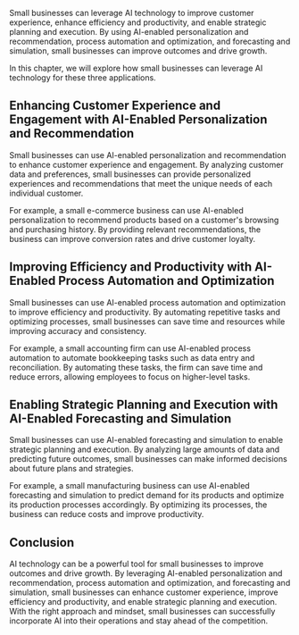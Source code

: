 

Small businesses can leverage AI technology to improve customer experience, enhance efficiency and productivity, and enable strategic planning and execution. By using AI-enabled personalization and recommendation, process automation and optimization, and forecasting and simulation, small businesses can improve outcomes and drive growth.

In this chapter, we will explore how small businesses can leverage AI technology for these three applications.

Enhancing Customer Experience and Engagement with AI-Enabled Personalization and Recommendation
-----------------------------------------------------------------------------------------------

Small businesses can use AI-enabled personalization and recommendation to enhance customer experience and engagement. By analyzing customer data and preferences, small businesses can provide personalized experiences and recommendations that meet the unique needs of each individual customer.

For example, a small e-commerce business can use AI-enabled personalization to recommend products based on a customer's browsing and purchasing history. By providing relevant recommendations, the business can improve conversion rates and drive customer loyalty.

Improving Efficiency and Productivity with AI-Enabled Process Automation and Optimization
-----------------------------------------------------------------------------------------

Small businesses can use AI-enabled process automation and optimization to improve efficiency and productivity. By automating repetitive tasks and optimizing processes, small businesses can save time and resources while improving accuracy and consistency.

For example, a small accounting firm can use AI-enabled process automation to automate bookkeeping tasks such as data entry and reconciliation. By automating these tasks, the firm can save time and reduce errors, allowing employees to focus on higher-level tasks.

Enabling Strategic Planning and Execution with AI-Enabled Forecasting and Simulation
------------------------------------------------------------------------------------

Small businesses can use AI-enabled forecasting and simulation to enable strategic planning and execution. By analyzing large amounts of data and predicting future outcomes, small businesses can make informed decisions about future plans and strategies.

For example, a small manufacturing business can use AI-enabled forecasting and simulation to predict demand for its products and optimize its production processes accordingly. By optimizing its processes, the business can reduce costs and improve productivity.

Conclusion
----------

AI technology can be a powerful tool for small businesses to improve outcomes and drive growth. By leveraging AI-enabled personalization and recommendation, process automation and optimization, and forecasting and simulation, small businesses can enhance customer experience, improve efficiency and productivity, and enable strategic planning and execution. With the right approach and mindset, small businesses can successfully incorporate AI into their operations and stay ahead of the competition.
